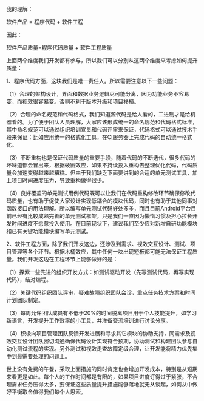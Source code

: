 我的理解：

软件产品 = 程序代码 + 软件工程

因此：

软件产品质量=程序代码质量 + 软件工程质量

上面两个维度我们开发都有参与，所以我们可以分别从这两个维度来考虑如何提升质量：

1、程序代码方面，这块我们是唯一责任人。所以需要注意以下一些问题：

（1）合理的架构设计，界面和数据业务逻辑尽可能分离，因为功能业务不容易变，而视效很容易变。否则不利于版本升级和项目移植。

（2）合理的命名规范和代码格式，我们知道源代码是给人看的，二进制才是给机器看的。为了便于团队人员理解，大家应该形成统一的命名规范和代码格式标准，其中命名规范可以通过组织培训宣贯和代码评审来保证，代码格式可以通过技术手段来保证：比如应用统一的格式化工具，在CI服务器上完成代码的自动统一格式化。

（3）不断重构也是保证代码质量的重要手段，随着代码的不断迭代，很多代码的坏味道都会冒出来，根据破窗效应，如果不持续投入重构去整理优化代码，代码质量会加速变得越来越糟糕。但由于我们缺乏下面要讲到的合适的单元测试工具，加上项目时间进度压力，导致重构做得很少。

（4）良好覆盖的单元测试用例代码既可以让我们在代码重构修改环节确保修改代码质量，也有助于促使大家设计实现低耦合的模块代码，同时也有助于其他同事对函数接口的用法理解。所以编写单元测试代码好处多多，而且目前Android平台目前已经有比较成熟完善的单元测试框架，只是我们一直因为懒惰习惯及担心拉长开发时间进度不愿意投入使用。在目前现状下，建议我们至少应对新增自研功能模块和已有关键功能模块编写单元测试。

2、软件工程方面，除了我们开发这边，还涉及到需求、视效交互设计、测试、项目管理等各个环节。根据木桶效应，其中任何一块出现短板都可能无法保证工程质量。我们开发这边在工程环节上能够做好的是：

（1）探索一些先进的组织开发方式：如测试驱动开发（先写测试代码，再写实现代码），结对编程。

（2）关键代码组织团队评审，疑难故障组织团队会诊，重点任务技术方案和时间计划团队制定。

（3）每周允许团队成员有不低于20%的时间脱离项目用于个人技能提升，如学习新语言，开发提升工作效率的小工具，并准备交流培训进行讨论分享。

（4）积极向项目管理团队反馈开发进展和寻求其它模块的协助支持，同需求及视效交互设计团队密切沟通确保代码设计实现符合预期，协助测试和构建团队参与自动化测试流程的实现。另外测试和视效走查故障定级合理，让开发能将精力优先集中到最需要处理的问题上。

世上没有免费的午餐，采取上面措施的同时肯定也会增加开发成本，特别是从短期来看更是如此。每个人的工作时间都是有限的，如果项目进度订得过于紧张，不合理需求任务压得太多，要保证这些质量提升措施能够落地就无从谈起，如何从中做好平衡取舍值得我们每个人思索。

